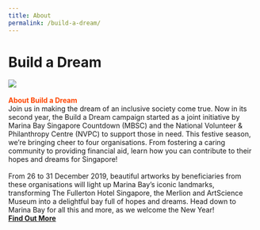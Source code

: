```yaml
---
title: About
permalink: /build-a-dream/
---
```


# Build a Dream
<a href="https://www.giving.sg/mbsc-build-a-dream"> <img src="/images/build-a-dream.jpg" /></a>
      <br>
      <br>
      <font color="orangered"><b>About Build a Dream</b></font>
      <br> Join us in making the dream of an inclusive society come true. Now in its second year, the Build a Dream campaign started as a joint initiative by Marina Bay Singapore Countdown (MBSC) and the National Volunteer & Philanthropy Centre (NVPC) to support those in need. This festive season, we’re bringing cheer to four organisations. From fostering a caring community to providing financial aid, learn how you can contribute to their hopes and dreams for Singapore!
      <br>
      <br>From 26 to 31 December 2019, beautiful artworks by beneficiaries from these organisations will light up Marina Bay’s iconic landmarks, transforming The Fullerton Hotel Singapore, the Merlion and ArtScience Museum into a delightful bay full of hopes and dreams.
Head down to Marina Bay for all this and more, as we welcome the New Year!<font color="orangered"><b><br><a href="https://www.giving.sg/mbsc-build-a-dream">Find Out More</a></b></font>
      <br>

